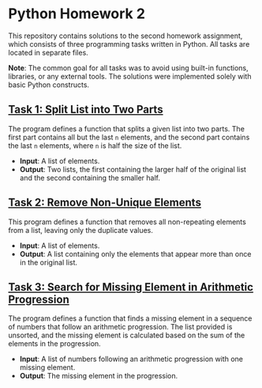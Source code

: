 # Python Homework 2

This repository contains solutions to the second homework assignment, which consists of three programming tasks written in Python. All tasks are located in separate files.

**Note**: The common goal for all tasks was to avoid using built-in functions, libraries, or any external tools. The solutions were implemented solely with basic Python constructs.

## [Task 1: Split List into Two Parts](https://github.com/naumovakotya/Python_Programming_School/blob/main/HW_2/Task_01.py)
The program defines a function that splits a given list into two parts. The first part contains all but the last `n` elements, and the second part contains the last `n` elements, where `n` is half the size of the list.

- **Input**: A list of elements.
- **Output**: Two lists, the first containing the larger half of the original list and the second containing the smaller half.

## [Task 2: Remove Non-Unique Elements](https://github.com/naumovakotya/Python_Programming_School/blob/main/HW_2/Task_02.py)
This program defines a function that removes all non-repeating elements from a list, leaving only the duplicate values.

- **Input**: A list of elements.
- **Output**: A list containing only the elements that appear more than once in the original list.

## [Task 3: Search for Missing Element in Arithmetic Progression](https://github.com/naumovakotya/Python_Programming_School/blob/main/HW_2/Task_03.py)
The program defines a function that finds a missing element in a sequence of numbers that follow an arithmetic progression. The list provided is unsorted, and the missing element is calculated based on the sum of the elements in the progression.

- **Input**: A list of numbers following an arithmetic progression with one missing element.
- **Output**: The missing element in the progression.
